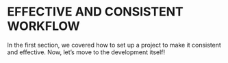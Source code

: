 # EFFECTIVE AND CONSISTENT WORKFLOW

In the first section, we covered how to set up a project to make it consistent and effective. Now, let’s move to the development itself!
